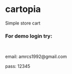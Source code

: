# cartopia
Simple store cart


<h3>For demo login try:</h3>

<br/>

<p>email: amrcs1992@gmail.com</p>
<p>pass: 12345</p>
